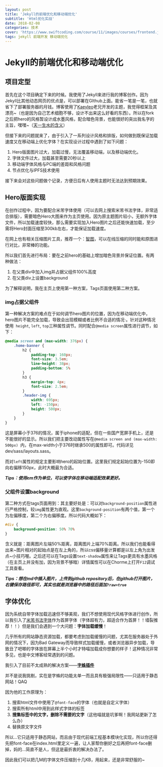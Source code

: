 ```yaml
---
layout: post
title: 'Jekyll的前端优化和移动端优化'
subtitle: 'Html优化实战'
date: 2018-02-08
categories: 技术
cover: 'https://www.swiftcoding.com/course/11/images/courses/frontend.jpg'
tags: jekyll 前端开发 移动端优化
---
```

# Jekyll的前端优化和移动端优化

## 项目定型

首先在这个项目确定下来的时候。我使用了Jekyll来进行我的博客创作。因为Jekyll比其他动态网页的优点是，可以部署在GIthub上面。能省一笔是一笔，也就省下了部署服务器的月钱。博客使用了[Kaeyleo](https://github.com/kaeyleo/jekyll-theme-H2O)老兄开发的主题，我觉得框架及其漂亮~（也是因为自己艺术细胞不够，设计不出来这么好看的东西）。所以在fork之后把hero的风格暂设计成水墨风格，配合暗色背景，也能很好的突出我名字的主旨，嘿嘿~（[天一生水的含义](https://www.zhihu.com/question/20518840)）

但接下来的问题就来了，由于引入了一系列设计风格和排版，如何做到既保证加载速度又在移动端上优化字体？在实现设计过程中遇到了如下问题：

1. Hero版面图片过大，加载过慢，无法覆盖移动端，以及移动端优化。
2. 字体文件过大，加载甚至需要20秒以上
3. 移动端字体风格与PC端的差距和风格问题
4. 节点优化与IPFS技术使用

接下来会对这些问题做个记录，方便日后有人使用主题时无法达到预期效果。

## Hero版面实现

在创作过程中，因为要配合米芾字体使用（可以去网上搜索米芾书法字体，非常适合排版），需要暗色Hero大图来作为主页使用。因为原主题图片较小，无额外字体文件，所以加载速度较快，那么需要实现加入Hero图片之后还能快速加载，至少需将Hero封面压缩至300kb左右，才能保证加载速度。

在网上也有相关压缩图片工具，推荐一个：[智图](http://zhitu.isux.us/)，可以在线压缩的同时能和原图进行对比，非常棒的功能。

所以我们首先进行布局：要在之前hero的基础上增加暗色背景并保证位置。有两种做法：

1. 在父类div中加入img并占据父组件100%高度
2. 在父类div上设置background

为了解释说明，我在主页上使用第一种方案，Tags页面使用第二种方案。

### img占据父组件

第一种解决方案的难点在于如何调节hero图片的位置，因为在移动端优化中，hero图片不能完全加载，导致会出现模糊或者比例不合适的情况·。针对这种情况使用``` height```, ```left```, ```top```三种属性调节。同时配合```@media screen```属性进行调节，如下：

````css
@media screen and (max-width: 376px) { 
    .home-banner {
        h2 {
            padding-top: 160px;
            font-size: 3.5em;
            line-height: 38px;
            padding-bottom: 5%
        }
        h3 {
            margin-top: 4px;
            font-size: 2.5em;
        }
        .header-img {
            width: 695px;
            left: -150px;
            height: 500px;
        }
    }
}
````

这是屏幕小于376的情况，属于iphone的适配，但在一些国产宽屏手机上，还是不能很好的显示。所以我们把主要改动属性写在```@media screen and (max-width: 500px) ```内，在max-width小于376时继承500的属性即可。代码详见dev/sass/layouts.sass。

而对```left```属性的规定主要影响hero的起始位置。这里我们规定起始位置为-150即向右偏移150px，此时大概最为合适。

***Tips：使用em作为单位，可以使字体在移动端适配效果更好。***

### 父组件设置background

第二种方式在tags页面用到：其主要好处是：可以对```background-position```属性进行严格控制，较```img```属性更为直观。这里```background-position```有两个值，第一个为左偏移度，第二个为右偏移度。所以代码大概如下：

````scss
#div {
    background-position: 50% 70%
}
````

含义就是：距离图片左端50%距离，距离图片上端70%距离。所以我们也能看得出来~图片相对的起始点是在左上角的，所以css偏移量计算都是以左上角为出发点~小技巧喔。之后还可以在Tags设置```text-shadow```属性来让Tags更具有水墨风格（在主页上并没有加，因为背景不够暗）详情属性可以在Chorme上打开```F12```调试工具查看。

***Tips：想在md中插入图片，上传到github repository后，在github打开图片，右键保存路径即可，其实也就是浏览器中的路径后面加```?raw=true```***

## 字体优化

因为系统自带字体加载迅速但不够美观，我们不想使用现代风格字体进行创作，所以我引入了[米芾书法字体](http://font.chinaz.com/Font_Preview.aspx?downloadid=1249100235361)作为首屏字体（字体超有力，超适合作为首屏！！墙裂推荐！！）但是我们会遇到一个大问题：**字体加载缓慢**！

几乎所有的网站静态资源加载，都要考虑到加载缓慢的问题，尤其在服务器处于外网的情况下，因为Bad Gateway而导致样式加载缓慢，或者浏览器异步加载，导致丑了吧唧的字体放在屏幕上半个小时才特喵加载成你想要的样子！这种情况非常多见，也是中文博客经常遇到的问题。

我引入了目前不太成熟的解决方案——[**字蛛插件**](http://font-spider.org/)

并不是说我挑剔，实在是字蛛的功能太单一而且具有极强局限性——只适用于静态网站！QAQ

因为他的工作原理为：

1. 搜索html文件中使用了```@font-face```的字体（也就是自定义字体）
2. 搜索所有html中用到此样式字体的标签
3. **搜集标签中的文字，删除不需要的文字**（这他喵就是坑爹啊！我网站更新了怎么办）
4. 替换原文字文件

所以...它只适用于静态网站，而且由于现代前端工程基本模块化实现，所以你还得先把font-face在index.html里定义一遍，让人家帮你删好之后再把font-face删掉，妈的…简直不是人，但这是最折衷的解决办法了。

因此我们可以把几M的字体文件压缩到十几KB，用起来，还是非常舒服的~

